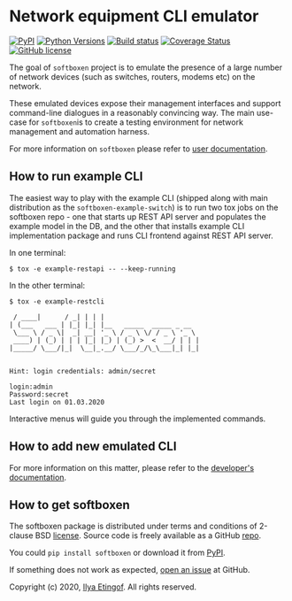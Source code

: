 
# Network equipment CLI emulator

[![PyPI](https://img.shields.io/pypi/v/softboxen.svg?maxAge=1800)](https://pypi.org/project/softboxen)
[![Python Versions](https://img.shields.io/pypi/pyversions/softboxen.svg)](https://pypi.org/project/softboxen/)
[![Build status](https://travis-ci.org/etingof/softboxen.svg?branch=master)](https://secure.travis-ci.org/etingof/softboxen)
[![Coverage Status](https://img.shields.io/codecov/c/github/etingof/softboxen.svg)](https://codecov.io/github/etingof/softboxen)
[![GitHub license](https://img.shields.io/badge/license-BSD-blue.svg)](https://raw.githubusercontent.com/etingof/softboxen/master/LICENSE.rst)


The goal of `softboxen` project is to emulate the presence of a large number
of network devices (such as switches, routers, modems etc) on the network.

These emulated devices expose their management interfaces and support
command-line dialogues in a reasonably convincing way. The main use-case
for `softboxen`is to create a testing environment for network management
and automation harness.

For more information on `softboxen` please refer to
[user documentation](http://snmplabs.com/softboxen).

## How to run example CLI

The easiest way to play with the example CLI (shipped along with main distribution
as the `softboxen-example-switch`) is to run two tox jobs on the softboxen
repo - one that starts up REST API server and populates the example model in
the DB, and the other that installs example CLI implementation package and
runs CLI frontend against REST API server.

In one terminal:

    $ tox -e example-restapi -- --keep-running

In the other terminal:

    $ tox -e example-restcli
    
     / ____|      / _| | | |
    | (___   ___ | |_| |_| |__   _____  _____ _ __
     \___ \ / _ \|  _| __| '_ \ / _ \ \/ / _ \ '_ \
     ____) | (_) | | | |_| |_) | (_) >  <  __/ | | |
    |_____/ \___/|_|  \__|_.__/ \___/_/\_\___|_| |_|
    
    
    Hint: login credentials: admin/secret
    
    login:admin
    Password:secret
    Last login on 01.03.2020

Interactive menus will guide you through the implemented commands.

## How to add new emulated CLI

For more information on this matter, please refer to the
[developer's documentation](http://snmplabs.com/softboxen/development.html).

## How to get softboxen

The softboxen package is distributed under terms and conditions of 2-clause
BSD [license](https://github.com/etingof/softboxen/LICENSE.rst). Source code is freely
available as a GitHub [repo](https://github.com/etingof/softboxen).

You could `pip install softboxen` or download it from [PyPI](https://pypi.org/project/softboxen).

If something does not work as expected, 
[open an issue](https://github.com/etingof/softboxen/issues) at GitHub.

Copyright (c) 2020, [Ilya Etingof](mailto:etingof@gmail.com). All rights reserved.
